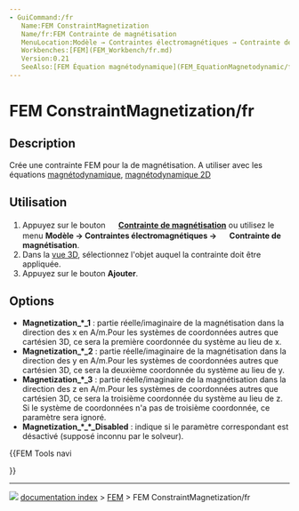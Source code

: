 ```yaml
---
- GuiCommand:/fr
   Name:FEM ConstraintMagnetization
   Name/fr:FEM Contrainte de magnétisation
   MenuLocation:Modèle → Contraintes électromagnétiques → Contrainte de magnétisation
   Workbenches:[FEM](FEM_Workbench/fr.md)
   Version:0.21
   SeeAlso:[FEM Équation magnétodynamique](FEM_EquationMagnetodynamic/fr.md), [FEM Équation magnétodynamique 2D](FEM_EquationMagnetodynamic2D/fr.md)
---
```


# FEM ConstraintMagnetization/fr

## Description

Crée une contrainte FEM pour la de magnétisation. A utiliser avec les équations [magnétodynamique](FEM_EquationMagnetodynamic/fr.md), [magnétodynamique 2D](FEM_EquationMagnetodynamic2D/fr.md)



## Utilisation

1.  Appuyez sur le bouton **<img src="images/FEM_ConstraintMagnetization.svg" width=16px> [Contrainte de magnétisation](FEM_ConstraintMagnetization/fr.md)** ou utilisez le menu **Modèle → Contraintes électromagnétiques → <img src="images/FEM_ConstraintMagnetization.svg" width=16px> Contrainte de magnétisation**.
2.  Dans la [vue 3D](3D_view/fr.md), sélectionnez l\'objet auquel la contrainte doit être appliquée.
3.  Appuyez sur le bouton **Ajouter**.

## Options

-   **Magnetization\_\*\_1** : partie réelle/imaginaire de la magnétisation dans la direction des x en A/m.Pour les systèmes de coordonnées autres que cartésien 3D, ce sera la première coordonnée du système au lieu de x.
-   **Magnetization\_\*\_2** : partie réelle/imaginaire de la magnétisation dans la direction des y en A/m.Pour les systèmes de coordonnées autres que cartésien 3D, ce sera la deuxième coordonnée du système au lieu de y.
-   **Magnetization\_\*\_3** : partie réelle/imaginaire de la magnétisation dans la direction des z en A/m.Pour les systèmes de coordonnées autres que cartésien 3D, ce sera la troisième coordonnée du système au lieu de z. Si le système de coordonnées n\'a pas de troisième coordonnée, ce paramètre sera ignoré.
-   **Magnetization\_\*\_\*\_Disabled** : indique si le paramètre correspondant est désactivé (supposé inconnu par le solveur).





{{FEM Tools navi

}}



---
![](images/Right_arrow.png) [documentation index](../README.md) > [FEM](Category_FEM.md) > FEM ConstraintMagnetization/fr
